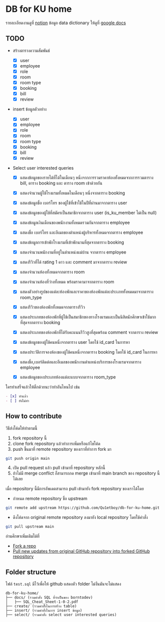 # DB for KU home

รายละเอียดงานดูที่ [notion](https://qu1etboy.notion.site/Database-Project-d6122872fe4f49c48fbf880d259d2cb3)
ข้อมูล data dictionary ให้ดูที่ [google docs](https://docs.google.com/document/d/1_YznivsezInbEn6D2ZlctefKYy1EYzT1J0xu0eWp374/edit?usp=sharing)

## TODO

- สร้างตารางความสัมพันธ์
  - [x] user
  - [x] employee
  - [x] role
  - [x] room
  - [x] room type
  - [x] booking
  - [x] bill
  - [x] review
- insert ข้อมูลตัวอย่าง
  - [x] user
  - [x] employee
  - [x] role
  - [x] room
  - [x] room type
  - [x] booking
  - [x] bill
  - [x] review
- Select user interested queries

  - [x] แสดงข้อมูลของรายได้ที่ได้ในเดือนๆ หนึ่งจากการรวมราคาห้องทั้งหมดจากการรวมตาราง bill, ตาราง booking และ ตาราง room เข้าด้วยกัน
  - [x] แสดงจํานวนผู้ใช้โรงแรมทั้งหมดในเดือนๆ หนึ่งจากตาราง booking
  - [x] แสดงข้อมูลชื่อ เบอร์โทร ของผู้ใช้ที่เข้าใช้ในปีที่ผ่านมาจากตาราง user
  - [x] แสดงข้อมูลของผู้ใช้ที่สมัครเป็นสมาชิกจากตาราง user (is_ku_member ไม่เป็น null)
  - [x] แสดงข้อมูลเงินเดือนของพนักงานทั้งหมดรวมกันจากตาราง employee
  - [x] แสดงชื่อ เบอร์โทร และอีเมลของตําแหน่งผู้บริหารทั้งหมดจากตาราง employee
  - [x] แสดงข้อมูลการเข้าพักโรงแรมที่เข้าพักนานที่สุดจากตาราง booking
  - [x] แสดงจํานวนพนักงานที่อยู๋ในตําแหน่งแม่บ้าน จากตาราง employee
  - [x] แสดงรีวิวที่ได้ rating 1 ดาว และ comment มาจากตาราง review
  - [x] แสดงจํานวนห้องทั้งหมดจากตาราง room

  - [x] แสดงจํานวนห้องที่ว่างทั้งหมด พร้อมราคามาจากตาราง room
  - [x] แสดงตัวอย่างรูปของแต่ละห้องพักและราคาของห้องพักแต่ละประเภททั้งหมดมาจากตาราง room_type
  - [x] แสดงรีวิวของห้องพักทั้งหมดจากตารางรีวิว
  - [x] แสดงประเภทของห้องพักที่ผู้ใช้เป็นสมาชิกของทางโรงแรมและเป็นนิสิตนักศึกษาเข้าใช้มากที่สุดจากตาราง booking
  - [x] แสดงประเภทของห้องพักที่ได้รับคะแนนรีวิวสูงที่สุดพร้อม comment จากตาราง review
  - [x] แสดงข้อมูลของผู้ใช้คนหนึ่งจากตาราง user โดยใช้ id_card ในการหา
  - [x] แสดงประวัติการจองห้องของผู้ใช้คนหนึ่งจากตาราง booking โดยใช้ id_card ในการหา
  - [x] แสดงชื่อ,เบอร์ติดต่อและอีเมลของพนักงานตำแหน่งบริการของโรงแรมจากตาราง employee
  - [x] แสดงข้อมูลของประเภทห้องแต่ละแบบจากตาราง room_type

ใครทําเสร็จแล้วให้ติ้กด้วยนะว่าทําอันไหนไป เช่น

```md
- [x] ทําแล้ว
- [ ] ยังไม่ทํา
```

## How to contribute

วิธีส่งโค้ดให้ทําตามนี้

1. fork repository นี้
2. clone fork repository แล้วทําการเพิ่มหรือแก้ไขโค้ด
3. push ขึ้นมาที่ remote repository ของเราที่ทําการ fork มา

```bash
git push origin main
```

4. เปิด pull request แล้ว pull เข้ามาที่ repository หลักนี้
5. ถ้าไม่มี merge conflict ก็สามารถกด merge เข้ามาที่ main branch ของ repository นี้ได้เลย

เมื่อ repository นี้มีการอัพเดตสามารถ pull เข้ามายัง fork repository ของเราได้โดย

- กําหนด remote repository ชื่อ upstream

```bash
git remote add upstream https://github.com/Qu1etboy/db-for-ku-home.git
```

- ดึงโค้ดจาก original remote repository ลงมายัง local repository โดยใช้คําสั่ง

```bash
git pull upstream main
```

อ่านศึกษาเพิ่มเติมได้ที่

- [Fork a repo](https://docs.github.com/en/get-started/quickstart/fork-a-repo)
- [Pull new updates from original GitHub repository into forked GitHub repository](https://stackoverflow.com/questions/3903817/pull-new-updates-from-original-github-repository-into-forked-github-repository)

## Folder structure

ไฟล์ `test.sql` มีไว้เพื่อให้ github แสดงตัว folder ไม่งั่นมันจะไม่แสดง

```
db-for-ku-home/
├── docs/ (รวมคําสั่ง SQL ที่จําเป็นของ borntodev)
│   ├── SQL_Cheat_Sheet-1-0-2.pdf
├── create/ (รวมคําสัั่งในการสร้าง table)
├── insert/ (รวมคําสั่งในการ insert ข้อมูล)
├── select/ (รวมคําสั่ง select user interested queries)
```

